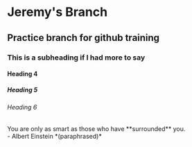 # Jeremy's Branch
## Practice branch for github training
### This is a subheading if I had more to say
#### Heading 4
##### Heading 5
###### Heading 6
<p> You are only as smart as those who have **surrounded** you.<br>
- Albert Einstein *(paraphrased)*</p>
